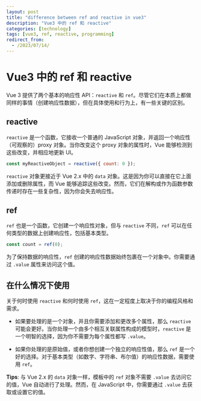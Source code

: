 ```yaml
---
layout: post
title: "difference between ref and reactive in vue3"
description: "Vue3 中的 ref 和 reactive"
categories: [technology]
tags: [vue3, ref, reactive, programming]
redirect_from:
  - /2023/07/14/
---
```

# Vue3 中的 ref 和 reactive

Vue 3 提供了两个基本的响应性 API：`reactive` 和 `ref`。尽管它们在本质上都做同样的事情（创建响应性数据），但在具体使用和行为上，有一些关键的区别。

## reactive

`reactive` 是一个函数，它接收一个普通的 JavaScript 对象，并返回一个响应性（可观察的）proxy 对象。当你改变这个 proxy 对象的属性时，Vue 能够检测到这些改变，并相应地更新 UI。

```javascript
const myReactiveObject = reactive({ count: 0 });
```

`reactive` 对象更接近于 Vue 2.x 中的 `data` 对象。这是因为你可以直接在它上面添加或删除属性，而 Vue 能够追踪这些改变。然而，它们在解构或作为函数参数传递时存在一些复杂性，因为你会失去响应性。

## ref

`ref` 也是一个函数，它创建一个响应性对象，但与 `reactive` 不同，`ref` 可以在任何类型的数据上创建响应性，包括基本类型。

```javascript
const count = ref(0);
```

为了保持数据的响应性，`ref` 创建的响应性数据始终包裹在一个对象中。你需要通过 `.value` 属性来访问这个值。

## 在什么情况下使用

关于何时使用 `reactive` 和何时使用 `ref`，这在一定程度上取决于你的编程风格和需求。

- 如果要处理的是一个对象，并且你需要添加和更改多个属性，那么 `reactive` 可能会更好。当你处理一个由多个相互关联属性构成的模型时，`reactive` 是一个明智的选择，因为你不需要为每个属性都写 `.value`。

- 如果你处理的是原始值，或者你想创建一个独立的响应性值，那么 `ref` 是一个好的选择。对于基本类型（如数字、字符串、布尔值）的响应性数据，需要使用 `ref`。

**Tips**: 与 Vue 2.x 的 `data` 对象一样，模板中的 `ref` 对象不需要 `.value` 去访问它的值，Vue 自动进行了处理。然而，在 JavaScript 中，你需要通过 `.value` 去获取或设置它的值。